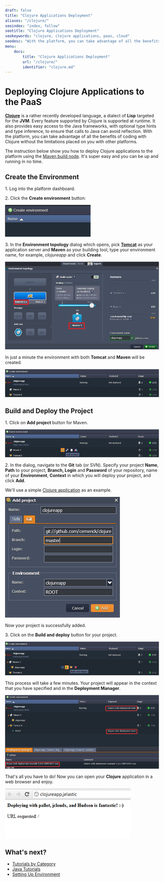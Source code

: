 ```yaml
---
draft: false
title: "Clojure Applications Deployment"
aliases: "/clojure/" 
seoindex: "index, follow"
seotitle: "Clojure Applications Deployment"
seokeywords: "clojure, clojure applications, paas, cloud"
seodesc: "With the platform, you can take advantage of all the benefits of coding with Clojure without the limitations placed on you with other platforms."
menu: 
    docs:
        title: "Clojure Applications Deployment"
        url: "/clojure/"
        identifier: "clojure.md"
---
```


# Deploying Clojure Applications to the PaaS

**[Clojure](https://clojure.org/)** is a rather recently developed language, a dialect of **Lisp** targeted for the **JVM**. Every feature supported by Clojure is supported at runtime. It also provides easy access to the Java frameworks, with optional type hints and type inference, to ensure that calls to Java can avoid reflection. With the platform, you can take advantage of all the benefits of coding with Clojure without the limitations placed on you with other platforms.

The instruction below show you how to deploy Clojure applications to the platform using the [Maven build node](/java-vcs-deployment/). It's super easy and you can be up and running in no time.


## Create the Environment

1\. Log into the platform dashboard.

2\. Click the **Create environment** button:

![create environment](01-create-environment.png)

3\. In the **Environment topology** dialog which opens, pick **[Tomcat](/tomcat/)** as your application server and **Maven** as your building tool, type your environment name, for example, *clojureapp* and click **Create**.

![environment wizard](02-environment-wizard.png)

In just a minute the environment with both **Tomcat** and **Maven** will be created.

![environment for Clojure created](03-environment-for-clojure-created.png)


## Build and Deploy the Project

1\. Click on **Add project** button for Maven.

![Maven add project](04-maven-add-project.png)

2\. In the dialog, navigate to the **Git** tab (or SVN). Specify your project **Name**, **Path** to your project, **Branch, Login** and **Password** of your repository, name of your **Environment**, **Context** in which you will deploy your project, and click **Add**.

We'll use a simple [Clojure application](https://github.com/cemerick/clojure-web-deploy-conj) as an example.

![Clojure project details](05-clojure-project-details.png)

Now your project is successfully added.

3\. Click on the **Build and deploy** button for your project.

![Maven build and deploy project](06-maven-build-and-deploy-project.png)

This process will take a few minutes. Your project will appear in the context that you have specified and in the **Deployment Manager**.

![Clojure application deployed](07-clojure-application-deployed.png)

That's all you have to do! Now you can open your **Clojure** application in a web browser and enjoy.

![Clojure application](08-clojure-application.png)


## What's next?

* [Tutorials by Category](/tutorials-by-category/)
* [Java Tutorials](/java-tutorials/)
* [Setting Up Environment](/setting-up-environment/)